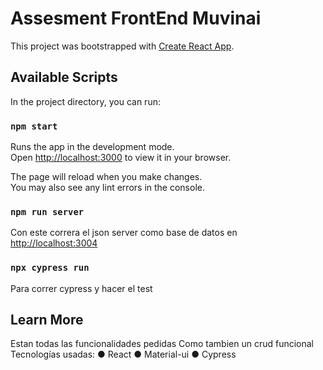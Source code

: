 # Assesment FrontEnd Muvinai

This project was bootstrapped with [Create React App](https://github.com/facebook/create-react-app).

## Available Scripts

In the project directory, you can run:

### `npm start`

Runs the app in the development mode.\
Open [http://localhost:3000](http://localhost:3000) to view it in your browser.

The page will reload when you make changes.\
You may also see any lint errors in the console.

### `npm run server`

Con este correra el json server como base de datos en [http://localhost:3004](http://localhost:3004)

### `npx cypress run`

Para correr cypress y hacer el test

## Learn More

Estan todas las funcionalidades pedidas
Como tambien un crud funcional
Tecnologías usadas:
● React
● Material-ui
● Cypress
